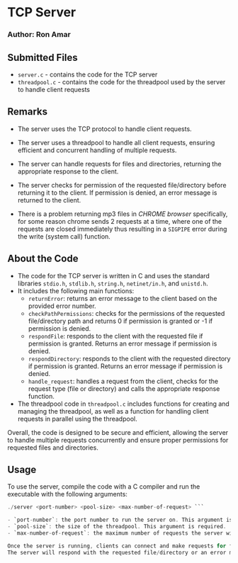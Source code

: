 # TCP Server
### Author: Ron Amar

## Submitted Files
- `server.c` - contains the code for the TCP server
- `threadpool.c` - contains the code for the threadpool used by the server to handle client requests

## Remarks
- The server uses the TCP protocol to handle client requests.
- The server uses a threadpool to handle all client requests, ensuring efficient and concurrent handling of multiple requests.
- The server can handle requests for files and directories, returning the appropriate response to the client.
- The server checks for permission of the requested file/directory before returning it to the client. If permission is denied, an error message is returned to the client.

- There is a problem returning mp3 files in *CHROME browser* specifically, for some reason chrome sends 2 requests at a time, where one of the requests are closed immediately thus resulting in a `SIGPIPE` error during the write (system call) function. 

## About the Code 
- The code for the TCP server is written in C and uses the standard libraries `stdio.h`, `stdlib.h`, `string.h`, `netinet/in.h`, and `unistd.h`. 
- It includes the following main functions:
    - `returnError`: returns an error message to the client based on the provided error number.
    - `checkPathPermissions`: checks for the permissions of the requested file/directory path and returns 0 if permission is granted or -1 if permission is denied.
    - `respondFile`: responds to the client with the requested file if permission is granted. Returns an error message if permission is denied.
    - `respondDirectory`: responds to the client with the requested directory if permission is granted. Returns an error message if permission is denied.
    - `handle_request`: handles a request from the client, checks for the request type (file or directory) and calls the appropriate response function.
- The threadpool code in `threadpool.c` includes functions for creating and managing the threadpool, as well as a function for handling client requests in parallel using the threadpool.

Overall, the code is designed to be secure and efficient, allowing the server to handle multiple requests concurrently and ensure proper permissions for requested files and directories.

## Usage
To use the server, compile the code with a C compiler and run the executable with the following arguments:
```C
./server <port-number> <pool-size> <max-number-of-request> ```

- `port-number`: the port number to run the server on. This argument is required.
- `pool-size`: the size of the threadpool. This argument is required.
- `max-number-of-request`: the maximum number of requests the server will recieve before it shuts down. This argument is required.

Once the server is running, clients can connect and make requests for files and directories.
The server will respond with the requested file/directory or an error message if permission is denied or the request is invalid
